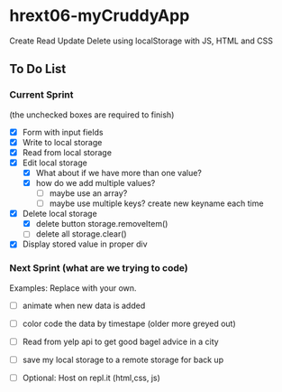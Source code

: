 # hrext06-myCruddyApp
Create Read Update Delete using localStorage with JS, HTML and CSS


## To Do List

### Current Sprint
(the unchecked boxes are required to finish)
- [x] Form with input fields
- [x] Write to local storage
- [x] Read from local storage
- [x] Edit local storage
    - [x] What about if we have more than one value?
    - [x] how do we add multiple values?
        - [ ] maybe use an array?
        - [ ] maybe use multiple keys? create new keyname each time

- [x] Delete local storage
    - [x] delete button storage.removeItem()
    - [ ] delete all storage.clear()
- [x] Display stored value in proper div

### Next Sprint (what are we trying to code)
Examples: Replace with your own.
- [ ] animate when new data is added
- [ ] color code the data by timestape (older more greyed out)
- [ ] Read from yelp api to get good bagel advice in a city
- [ ] save my local storage to a remote storage for back up

- [ ] Optional: Host on repl.it (html,css, js)
